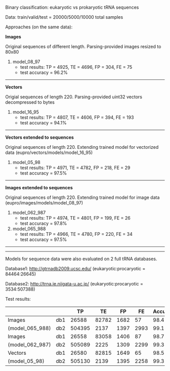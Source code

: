 Binary classification: eukaryotic vs prokaryotic tRNA sequences

Data: train/valid/test = 20000/5000/10000 total samples

Approaches (on the same data):
  
**Images** 

Original sequences of different length. Parsing-provided images resized to 80x80

1. model_08_97
   * test results: TP = 4925, TE = 4696, FP = 304, FE = 75 
   * test accuracy = 96.2%
   
---------------------------------------------------------------------------------  

**Vectors**

Origial sequences of length 220. Parsing-provided uint32 vectors decompressed to bytes

1. model_16_95
   * test results: TP = 4807, TE = 4606, FP = 394, FE = 193 
   * test accuracy = 94.1%

--------------------------------------------------------------------------------- 

**Vectors extended to sequences**

Original sequences of length 220. Extending trained model for vectorized data (eupro/vectors/models/model_16_95)

1. model_05_98
   * test results: TP = 4971, TE = 4782, FP = 218, FE = 29 
   * test accuracy = 97.5%

--------------------------------------------------------------------------------- 

**Images extended to sequences**

Original sequences of length 220. Extending trained model for image data (eupro/images/models/model_08_97)

1. model_062_987
   * test results: TP = 4974, TE = 4801, FP = 199, FE = 26 
   * test accuracy = 97.8%
2. model_065_988
   * test results: TP = 4966, TE = 4780, FP = 220, FE = 34 
   * test accuracy = 97.5%

--------------------------------------------------------------------------------- 
--------------------------------------------------------------------------------- 

Models for sequence data were also evaluated on 2 full tRNA databases.

Database1: http://gtrnadb2009.ucsc.edu/ (eukaryotic:procaryotic = 84464:26645)

Database2: http://trna.ie.niigata-u.ac.jp/ (eukaryotic:procaryotic = 3534:507388)

Test results:

|                 	|     	| TP     	| TE    	| FP   	| FE   	| Accuracy 	|
|------------------	|------	|----------	|----------	|------	|------	|----------	|
| Images          	| db1 	| 26588  	| 82782 	| 1682 	| 57   	| 98.4%    	|
| (model_065_988) 	| db2 	| 504395 	| 2137  	| 1397 	| 2993 	| 99.1%    	|
| Images          	| db1 	| 26558  	| 83058 	| 1406 	| 87   	| 98.7%    	|
| (model_062_987) 	| db2 	| 505089 	| 2225  	| 1309 	| 2299 	| 99.3%    	|
| Vectors         	| db1 	| 26580  	| 82815 	| 1649 	| 65   	| 98.5%    	|
| (model_05_98)   	| db2 	| 505130 	| 2139  	| 1395 	| 2258 	| 99.3%    	|
